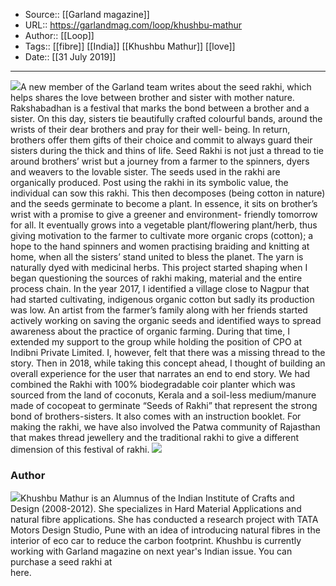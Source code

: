 ﻿
  * Source:: [[Garland magazine]]
  * URL:: https://garlandmag.com/loop/khushbu-mathur
  * Author:: [[Loop]]
  * Tags:: [[fibre]] [[India]] [[Khushbu Mathur]] [[love]]
  * Date:: [[31 July 2019]]


* * *
[![](https://garlandmag.com/wp-content/uploads/2019/07/MarigoldSeedRakhi-1024x1024.jpg)](https://garlandmag.com/wp-content/uploads/2019/07/MarigoldSeedRakhi.jpg)A new member of the Garland team writes about the seed rakhi, which helps shares the love between brother and sister with mother nature.
Rakshabadhan is a festival that marks the bond between a brother and a sister. On this day, sisters tie beautifully crafted colourful bands, around the wrists of their dear brothers and pray for their well- being. In return, brothers offer them gifts of their choice and commit to always guard their sisters during the thick and thins of life.
Seed Rakhi is not just a thread to tie around brothers’ wrist but a journey from a farmer to the spinners, dyers and weavers to the lovable sister. The seeds used in the rakhi are organically produced. Post using the rakhi in its symbolic value, the individual can sow this rakhi. This then decomposes (being cotton in nature) and the seeds germinate to become a plant.
In essence, it sits on brother’s wrist with a promise to give a greener and environment- friendly tomorrow for all. It eventually grows into a vegetable plant/flowering plant/herb, thus giving motivation to the farmer to cultivate more organic crops (cotton); a hope to the hand spinners and women practising braiding and knitting at home, when all the sisters’ stand united to bless the planet. The yarn is naturally dyed with medicinal herbs. This project started shaping when I began questioning the sources of rakhi making, material and the entire process chain.
In the year 2017, I identified a village close to Nagpur that had started cultivating, indigenous organic cotton but sadly its production was low. An artist from the farmer’s family along with her friends started actively working on saving the organic seeds and identified ways to spread awareness about the practice of organic farming. During that time, I extended my support to the group while holding the position of CPO at Indibni Private Limited. I, however, felt that there was a missing thread to the story. Then in 2018, while taking this concept ahead, I thought of building an overall experience for the user that narrates an end to end story. We had combined the Rakhi with 100% biodegradable coir planter which was sourced from the land of coconuts, Kerala and a soil-less medium/manure made of cocopeat to germinate “Seeds of Rakhi” that represent the strong bond of brothers-sisters. It also comes with an instruction booklet.
For making the rakhi, we have also involved the Patwa community of Rajasthan that makes thread jewellery and the traditional rakhi to give a different dimension of this festival of rakhi.
[![](https://garlandmag.com/wp-content/uploads/2019/07/SeedRakhi2018.jpg)](https://garlandmag.com/wp-content/uploads/2019/07/SeedRakhi2018.jpg)
### Author
[![](https://garlandmag.com/wp-content/uploads/2019/07/download-2.jpg)](https://garlandmag.com/wp-content/uploads/2019/07/download-2.jpg)Khushbu Mathur is an Alumnus of the Indian Institute of Crafts and Design (2008-2012). She specializes in Hard Material Applications and natural fibre applications. She has conducted a research project with TATA Motors Design Studio, Pune with an idea of introducing natural fibres in the interior of eco car to reduce the carbon footprint. Khushbu is currently working with Garland magazine on next year's Indian issue. You can purchase a seed rakhi at [](https://seedrakhi.com/)  
here.
